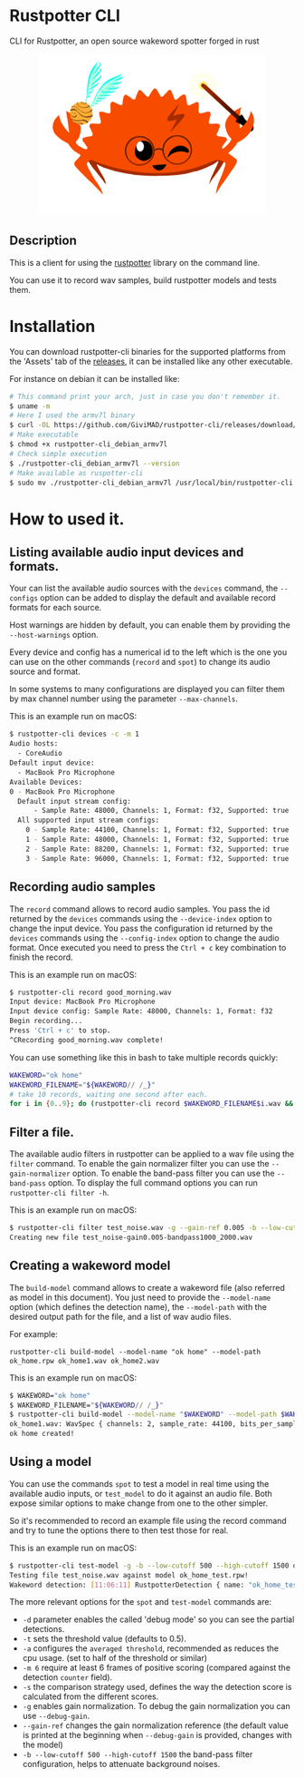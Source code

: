 # Rustpotter CLI

CLI for Rustpotter, an open source wakeword spotter forged in rust

<div align="center">
    <img src="./logo.png?raw=true" width="400px"</img> 
</div>

## Description

This is a client for using the [rustpotter](https://github.com/GiviMAD/rustpotter) library on the command line.

You can use it to record wav samples, build rustpotter models and tests them.

# Installation

You can download rustpotter-cli binaries for the supported platforms from the 'Assets' tab of the [releases](https://github.com/GiviMAD/rustpotter-cli/releases), it can be installed like any other executable.

For instance on debian it can be installed like:

```bash
# This command print your arch, just in case you don't remember it.
$ uname -m
# Here I used the armv7l binary
$ curl -OL https://github.com/GiviMAD/rustpotter-cli/releases/download/v2.0.5/rustpotter-cli_debian_armv7l
# Make executable
$ chmod +x rustpotter-cli_debian_armv7l
# Check simple execution
$ ./rustpotter-cli_debian_armv7l --version
# Make available as ruspotter-cli
$ sudo mv ./rustpotter-cli_debian_armv7l /usr/local/bin/rustpotter-cli
```

# How to used it.

## Listing available audio input devices and formats.

Your can list the available audio sources with the `devices` command,
the `--configs` option can be added to display the default and available record formats for each source.

Host warnings are hidden by default, you can enable them by providing the `--host-warnings` option.

Every device and config has a numerical id to the left which is the one you can use on the other commands (`record` and `spot`)
to change its audio source and format.

In some systems to many configurations are displayed you can filter them by max channel number using the parameter `--max-channels`.

This is an example run on macOS:

```bash
$ rustpotter-cli devices -c -m 1
Audio hosts:
  - CoreAudio
Default input device:
  - MacBook Pro Microphone
Available Devices: 
0 - MacBook Pro Microphone
  Default input stream config:
      - Sample Rate: 48000, Channels: 1, Format: f32, Supported: true
  All supported input stream configs:
    0 - Sample Rate: 44100, Channels: 1, Format: f32, Supported: true
    1 - Sample Rate: 48000, Channels: 1, Format: f32, Supported: true
    2 - Sample Rate: 88200, Channels: 1, Format: f32, Supported: true
    3 - Sample Rate: 96000, Channels: 1, Format: f32, Supported: true
```

## Recording audio samples

The `record` command allows to record audio samples.
You pass the id returned by the `devices` commands using the `--device-index` option to change the input device. 
You pass the configuration id returned by the `devices` commands using the `--config-index` option to change the audio format.
Once executed you need to press the `Ctrl + c` key combination to finish the record.

This is an example run on macOS:

```bash
$ rustpotter-cli record good_morning.wav
Input device: MacBook Pro Microphone
Input device config: Sample Rate: 48000, Channels: 1, Format: f32
Begin recording...
Press 'Ctrl + c' to stop.
^CRecording good_morning.wav complete!
```

You can use something like this in bash to take multiple records quickly:

```bash
WAKEWORD="ok home"
WAKEWORD_FILENAME="${WAKEWORD// /_}"
# take 10 records, waiting one second after each.
for i in {0..9}; do (rustpotter-cli record $WAKEWORD_FILENAME$i.wav && sleep 1); done
```

## Filter a file.

The available audio filters in rustpotter can be applied to a wav file using the `filter` command.
To enable the gain normalizer filter you can use the `--gain-normalizer` option.
To enable the band-pass filter you can use the `--band-pass` option.
To display the full command options you can run `rustpotter-cli filter -h`.

This is an example run on macOS:

```bash
$ rustpotter-cli filter test_noise.wav -g --gain-ref 0.005 -b --low-cutoff 1000 --high-cutoff 2000    
Creating new file test_noise-gain0.005-bandpass1000_2000.wav
```

## Creating a wakeword model

The `build-model` command allows to create a wakeword file (also referred as model in this document).
You just need to provide the `--model-name` option (which defines the detection name),
the `--model-path` with the desired output path for the file, and a list of wav audio files.

For example:

```
rustpotter-cli build-model --model-name "ok home" --model-path ok_home.rpw ok_home1.wav ok_home2.wav
```

This is an example run on macOS:

```bash
$ WAKEWORD="ok home"
$ WAKEWORD_FILENAME="${WAKEWORD// /_}"
$ rustpotter-cli build-model --model-name "$WAKEWORD" --model-path $WAKEWORD_FILENAME.rpw $WAKEWORD_FILENAME*.wav
ok_home1.wav: WavSpec { channels: 2, sample_rate: 44100, bits_per_sample: 32, sample_format: Float }
ok home created!
```

## Using a model

You can use the commands `spot` to test a model in real time using the available audio inputs,
or `test_model` to do it against an audio file.
Both expose similar options to make change from one to the other simpler.

So it's recommended to record an example file using the record command and try to tune the options there to then test those for real. 

This is an example run on macOS:
```bash
$ rustpotter-cli test-model -g -b --low-cutoff 500 --high-cutoff 1500 ok_home_test.rpw test_noise.wav
Testing file test_noise.wav against model ok_home_test.rpw!
Wakeword detection: [11:06:11] RustpotterDetection { name: "ok_home_test", avg_score: 0.0, score: 0.5261932, scores: {"ok_home1-bandpass1000_2000.wav": 0.5261932}, counter: 12, gain: 0.9 }
```

The more relevant options for the `spot` and `test-model` commands are:

* `-d` parameter enables the called 'debug mode' so you can see the partial detections.
* `-t` sets the threshold value (defaults to 0.5).
* `-a` configures the `averaged threshold`, recommended as reduces the cpu usage. (set to half of the threshold or similar)
* `-m 6` require at least 6 frames of positive scoring (compared against the detection `counter` field).
* `-s` the comparison strategy used, defines the way the detection score is calculated from the different scores.
* `-g` enables gain normalization. To debug the gain normalization you can use `--debug-gain`.
* `--gain-ref` changes the gain normalization reference (the default value is printed at the beginning when `--debug-gain` is provided, changes with the model)
* `-b --low-cutoff 500 --high-cutoff 1500` the band-pass filter configuration, helps to attenuate background noises.

